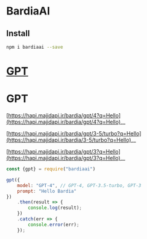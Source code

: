 # BardiaAI

## Install

```bash
npm i bardiaai --save
```

# [GPT](#GPT)

# GPT

[https://hapi.majidapi.ir/bardia/gpt/4?q=Hello](https://hapi.majidapi.ir/bardia/gpt/4?q=Hello)__

[https://hapi.majidapi.ir/bardia/gpt/3-5/turbo?q=Hello](https://hapi.majidapi.ir/bardia/3-5/turbo?q=Hello)__

[https://hapi.majidapi.ir/bardia/gpt/3?q=Hello](https://hapi.majidapi.ir/bardia/gpt/3?q=Hello)__

```javascript
const {gpt} = require("bardiaai")

gpt({
    model: "GPT-4", // GPT-4, GPT-3.5-turbo, GPT-3
    prompt: "Hello Bardia"
})
    .then(result => {
        console.log(result);
    })
    .catch(err => {
        console.error(err);
    });
```
